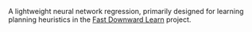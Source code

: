 A lightweight neural network regression, primarily designed for learning planning heuristics in the [Fast Downward Learn](https://github.com/pgomoluch/fd-learn) project.
